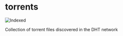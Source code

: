 torrents 
========
![Indexed](https://img.shields.io/badge/indexed-224472-blue)

Collection of torrent files discovered in the DHT network
